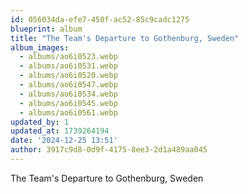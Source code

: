 ```yaml
---
id: 056034da-efe7-450f-ac52-85c9cadc1275
blueprint: album
title: "The Team's Departure to Gothenburg, Sweden"
album_images:
  - albums/ao6i0523.webp
  - albums/ao6i0531.webp
  - albums/ao6i0520.webp
  - albums/ao6i0547.webp
  - albums/ao6i0534.webp
  - albums/ao6i0545.webp
  - albums/ao6i0561.webp
updated_by: 1
updated_at: 1739264194
date: '2024-12-25 13:51'
author: 3917c9d8-0d9f-4175-8ee3-2d1a489aa045
---
```

The Team's Departure to Gothenburg, Sweden